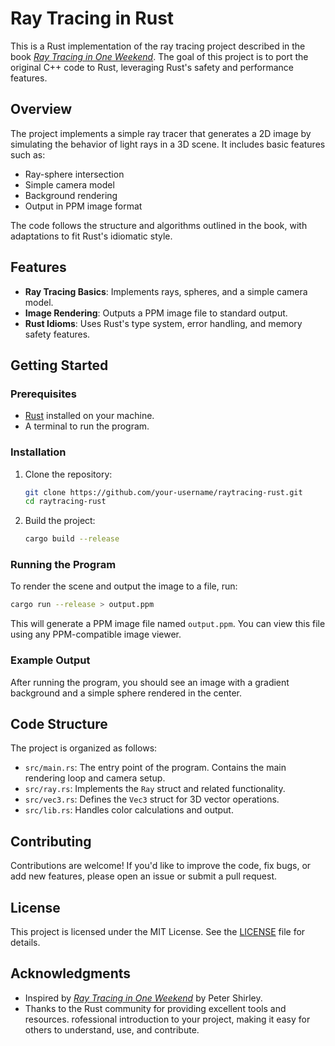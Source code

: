 # Ray Tracing in Rust

This is a Rust implementation of the ray tracing project described in the book [*Ray Tracing in One Weekend*](https://raytracing.github.io/books/RayTracingInOneWeekend.html). The goal of this project is to port the original C++ code to Rust, leveraging Rust's safety and performance features.

## Overview

The project implements a simple ray tracer that generates a 2D image by simulating the behavior of light rays in a 3D scene. It includes basic features such as:

- Ray-sphere intersection
- Simple camera model
- Background rendering
- Output in PPM image format

The code follows the structure and algorithms outlined in the book, with adaptations to fit Rust's idiomatic style.

## Features

- **Ray Tracing Basics**: Implements rays, spheres, and a simple camera model.
- **Image Rendering**: Outputs a PPM image file to standard output.
- **Rust Idioms**: Uses Rust's type system, error handling, and memory safety features.

## Getting Started

### Prerequisites

- [Rust](https://www.rust-lang.org/) installed on your machine.
- A terminal to run the program.

### Installation

1. Clone the repository:
   ```bash
   git clone https://github.com/your-username/raytracing-rust.git
   cd raytracing-rust
   ```

2. Build the project:
   ```bash
   cargo build --release
   ```

### Running the Program

To render the scene and output the image to a file, run:

```bash
cargo run --release > output.ppm
```

This will generate a PPM image file named `output.ppm`. You can view this file using any PPM-compatible image viewer.

### Example Output

After running the program, you should see an image with a gradient background and a simple sphere rendered in the center.

## Code Structure

The project is organized as follows:

- `src/main.rs`: The entry point of the program. Contains the main rendering loop and camera setup.
- `src/ray.rs`: Implements the `Ray` struct and related functionality.
- `src/vec3.rs`: Defines the `Vec3` struct for 3D vector operations.
- `src/lib.rs`: Handles color calculations and output.

## Contributing

Contributions are welcome! If you'd like to improve the code, fix bugs, or add new features, please open an issue or submit a pull request.

## License

This project is licensed under the MIT License. See the [LICENSE](LICENSE) file for details.

## Acknowledgments

- Inspired by [*Ray Tracing in One Weekend*](https://raytracing.github.io/books/RayTracingInOneWeekend.html) by Peter Shirley.
- Thanks to the Rust community for providing excellent tools and resources.
rofessional introduction to your project, making it easy for others to understand, use, and contribute.
